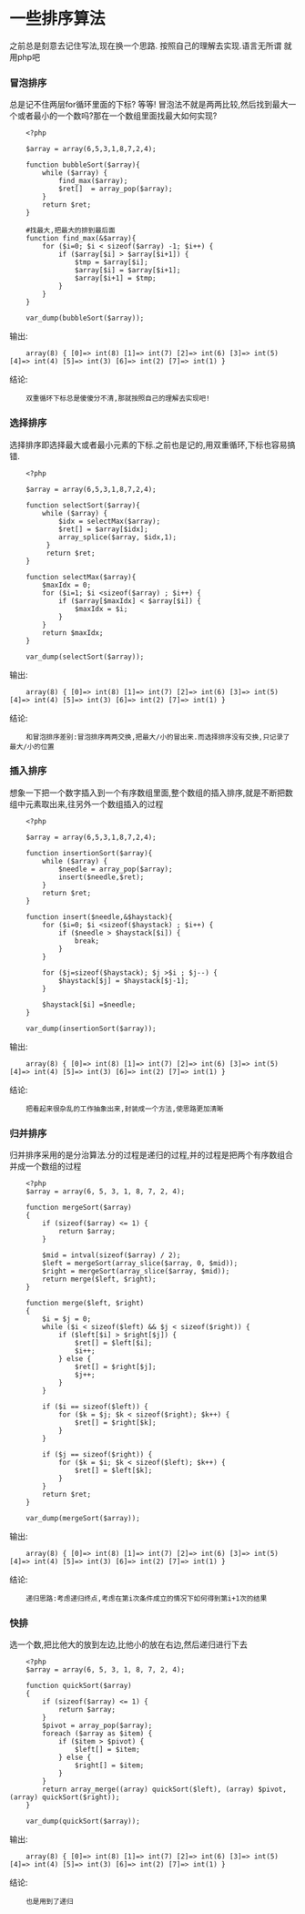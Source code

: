 # 一些排序算法
之前总是刻意去记住写法,现在换一个思路. 按照自己的理解去实现.语言无所谓 就用php吧

### 冒泡排序
总是记不住两层for循环里面的下标? 等等! 冒泡法不就是两两比较,然后找到最大一个或者最小的一个数吗?那在一个数组里面找最大如何实现?

        <?php
        
        $array = array(6,5,3,1,8,7,2,4);
          
        function bubbleSort($array){
            while ($array) {
                find_max($array);
                $ret[]  = array_pop($array);
            }
            return $ret;
        }
        
        #找最大,把最大的排到最后面
        function find_max(&$array){
            for ($i=0; $i < sizeof($array) -1; $i++) { 
                if ($array[$i] > $array[$i+1]) {
                    $tmp = $array[$i];
                    $array[$i] = $array[$i+1];
                    $array[$i+1] = $tmp;
                }
            }   
        }
        
        var_dump(bubbleSort($array));  

输出:

        array(8) { [0]=> int(8) [1]=> int(7) [2]=> int(6) [3]=> int(5) [4]=> int(4) [5]=> int(3) [6]=> int(2) [7]=> int(1) }

结论:

        双重循环下标总是傻傻分不清,那就按照自己的理解去实现吧!


### 选择排序
选择排序即选择最大或者最小元素的下标.之前也是记的,用双重循环,下标也容易搞错.

        <?php
        
        $array = array(6,5,3,1,8,7,2,4);
        
        function selectSort($array){
            while ($array) {
                $idx = selectMax($array);
                $ret[] = $array[$idx];
                array_splice($array, $idx,1);
             }
             return $ret;
        }
        
        function selectMax($array){
            $maxIdx = 0;
            for ($i=1; $i <sizeof($array) ; $i++) { 
                if ($array[$maxIdx] < $array[$i]) {
                    $maxIdx = $i;
                }
            }
            return $maxIdx;
        }
        
        var_dump(selectSort($array));

输出:

        array(8) { [0]=> int(8) [1]=> int(7) [2]=> int(6) [3]=> int(5) [4]=> int(4) [5]=> int(3) [6]=> int(2) [7]=> int(1) }

结论:

        和冒泡排序差别:冒泡排序两两交换,把最大/小的冒出来.而选择排序没有交换,只记录了最大/小的位置


### 插入排序
想象一下把一个数字插入到一个有序数组里面,整个数组的插入排序,就是不断把数组中元素取出来,往另外一个数组插入的过程

        <?php
        
        $array = array(6,5,3,1,8,7,2,4);
        
        function insertionSort($array){
            while ($array) {
                $needle = array_pop($array);
                insert($needle,$ret);
            }
            return $ret;
        }
        
        function insert($needle,&$haystack){
            for ($i=0; $i <sizeof($haystack) ; $i++) { 
                if ($needle > $haystack[$i]) {
                    break;
                }
            }
        
            for ($j=sizeof($haystack); $j >$i ; $j--) { 
                $haystack[$j] = $haystack[$j-1]; 
            }
        
            $haystack[$i] =$needle;
        }
        
        var_dump(insertionSort($array));

输出:

        array(8) { [0]=> int(8) [1]=> int(7) [2]=> int(6) [3]=> int(5) [4]=> int(4) [5]=> int(3) [6]=> int(2) [7]=> int(1) }

结论:

        把看起来很杂乱的工作抽象出来,封装成一个方法,使思路更加清晰

### 归并排序
归并排序采用的是分治算法.分的过程是递归的过程,并的过程是把两个有序数组合并成一个数组的过程

        <?php
        $array = array(6, 5, 3, 1, 8, 7, 2, 4);
        
        function mergeSort($array)
        {
            if (sizeof($array) <= 1) {
                return $array;
            }
        
            $mid = intval(sizeof($array) / 2);
            $left = mergeSort(array_slice($array, 0, $mid));
            $right = mergeSort(array_slice($array, $mid));
            return merge($left, $right);
        }
        
        function merge($left, $right)
        {
            $i = $j = 0;
            while ($i < sizeof($left) && $j < sizeof($right)) {
                if ($left[$i] > $right[$j]) {
                    $ret[] = $left[$i];
                    $i++;
                } else {
                    $ret[] = $right[$j];
                    $j++;
                }
            }
        
            if ($i == sizeof($left)) {
                for ($k = $j; $k < sizeof($right); $k++) {
                    $ret[] = $right[$k];
                }
            }
        
            if ($j == sizeof($right)) {
                for ($k = $i; $k < sizeof($left); $k++) {
                    $ret[] = $left[$k];
                }
            }
            return $ret;
        }
        
        var_dump(mergeSort($array));        

输出:

        array(8) { [0]=> int(8) [1]=> int(7) [2]=> int(6) [3]=> int(5) [4]=> int(4) [5]=> int(3) [6]=> int(2) [7]=> int(1) }

结论:

        递归思路:考虑递归终点,考虑在第i次条件成立的情况下如何得到第i+1次的结果

### 快排
选一个数,把比他大的放到左边,比他小的放在右边,然后递归进行下去
        
        <?php
        $array = array(6, 5, 3, 1, 8, 7, 2, 4);
        
        function quickSort($array)
        {
            if (sizeof($array) <= 1) {
                return $array;
            }
            $pivot = array_pop($array);
            foreach ($array as $item) {
                if ($item > $pivot) {
                    $left[] = $item;
                } else {
                    $right[] = $item;
                }
            }
            return array_merge((array) quickSort($left), (array) $pivot, (array) quickSort($right));
        }
        
        var_dump(quickSort($array));  

输出:

        array(8) { [0]=> int(8) [1]=> int(7) [2]=> int(6) [3]=> int(5) [4]=> int(4) [5]=> int(3) [6]=> int(2) [7]=> int(1) }

结论:

        也是用到了递归

      